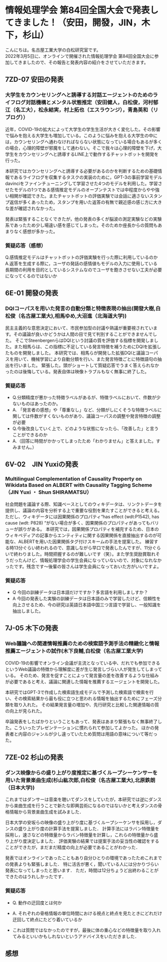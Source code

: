 # 情報処理学会 第84回全国大会で発表してきました！（安田，開發，JIN，木下，杉山）


こんにちは。名古屋工業大学の白松研究室です。<br>
2022年3月5日に、オンラインで開催された情報処理学会 第84回全国大会に参加してきましたので、その報告と発表内容の紹介をさせていただきます。

## 7ZD-07 安田の発表
### 大学生をカウンセリングへと誘導する対話エージェントのためのライフログ対話機構とメンタル状態推定（安田健人，白松俊，河村郁江（名工大），松永結実，村上拓也（エスラウンジ），青島英和（リブログ））

近年，COVID-19の拡大によって大学生の学生生活が大きく変化した。その影響で悩みを抱える大学生も増加している。このように悩みを抱える大学生の中には，カウンセリングへ通わなければならない状態になっている場合もあるが多くの場合，心理的障壁が邪魔をして通わない。そこで我々は心理的障壁を下げ，大学生をカウンセリングへと誘導するLINE上で動作するチャットボットを開発を行った。 

本研究ではカウンセリングへと誘導する必要があるのかを判断するための基礎情報であるライフログを収集するタスクの実装のために，GPT-3の事前学習モデルdavinciをファインチューニングして学習させた4つのモデルを利用した。学習させたモデルの1つである感情推定モデルのオープンテストでは中程度からやや強い相関が確認できた。またチャットボットの評価実験では会話に適さないスタンプ返信が多くあったため，スタンプを用いた返答の有無で親近感の感じ方に大きな差が確認されなかった。 

発表は緊張することなくできたが，他の発表の多くが脳波の測定実験などの実験系であったため少し場違い感を感じてしまった。そのためか座長からの質問もあまりなく感想が多かった。

### 質疑応答（感想）

Q.感情推定モデルはチャットボットの評価実験を行った際に利用しているのか
A.返答を生成する際に，ユーザの発話の感情値もモデルの入力に使用している
長期間の利用を目的としているシステムなのでユーザを飽きさせない工夫が必要になってくるのではないか

## 6E-01 開發の発表
### DQIコーパスを用いた発言の自動分類と特徴表現の抽出(開發大樹,白松俊（名古屋工業大),相馬ゆめ,大沼進（北海道大学))
民主主義的な意思決定において、市民参加型の討議や熟議が重要視されています。その議論が良いかどうかは人間の目で見て判別することができませんでした。
そこでSteenbergenらはDQIという討議の質を評価する指標を開発しました。また相馬らは、この指標に不足している発言特徴を補うためにDQIを拡張したものを開発しました。
本研究では、相馬らが開発した拡張DQIと議論コーパスを用いて、機械学習により自動分類を行い、また発言特徴ごとに特徴語句の抽出を行いました。
緊張した。頭がショートして質疑応答でうまく答えられなかったのは後悔している。発表自体は映像トラブルもなく無事に終了した。
### 質疑応答
- Q.分類精度が悪かった特徴ラベルがあるが、特徴ラベルにおいて、件数が少ないものはあったのか。
- A. 「発言者の感想」や「尊重なし」など、分類がしにくそうな特徴ラベルに関しては件数がすくないものがあり、議論コーパスの調整や発言特徴の調整が必要
- Q.今後改良していく上で、どのような状態になったら、「改善した」と言うことができるのか
- A.（回答に時間がかかってしまったため「わかりません」と答えました。すみません。）

## 6V-02　JIN Yuxiの発表
### Multilingual Complementation of Causality Property on Wikidata Based on ALBERT with Causality Tagging Scheme （JIN Yuxi ・ Shun SHIRAMATSU）
社会問題を議論する際、知識ベースとしてのウィキデータは、リンクトデータを提供し、議論の内容を分析する上で重要な役割を果たすことができると考える。ただし、ウィキデータには因果関係のプロパティ“has effect (wdt:P1542), has cause (wdt: P828) “がない場合が多く、因果関係のプロパティがあってもバリューが誤りがある。
本研究では，因果関係プロパティを補完するため、日本のウィキペディアの記事からエンティティに関する因果関係を直接抽出するのが可能な、ALBERTを用いた因果関係タグ付けスキームの手法を提案した。
練習する時13分ぐらい終われるので、意識しながら早口で発表したんですが、11分ぐらいで終わりました。時間把握するのが難しいです（笑）。また学生奨励賞取れそうだったんけど、情報処理学会の学生会員になっていないので、対象になれなかったです。残念です〜後輩の皆さんは学生会員になっておいた方がいいですよ。
### 質疑応答
- Q 今回の訓練データは日本語だけですか？多言語を利用しましすか？
- A 今回の発表した実験の訓練データは日本語のみで学習したけど、信頼性を向上させるため、今の研究は英語日本語中国三つ言語で学習し、一般知識を抽出しました。

## 7J-05 木下の発表
### Web議論への関連情報推薦のための検索語予測手法の精緻化と情報推薦エージェントの試作(木下良輔,白松俊（名古屋工業大学)
COVID-19の影響でオンライン会議が主流となっている中、だれでも参加できるというWeb議論の特徴から理解度に差が生じ発言しづらい人が発生してしまっている。
そのため、発言を促すことによって発言量の差を改善するような仕組みが必要であると考え、議論に関連した情報を推薦するエージェントを開発した。

本研究ではGPT-3で作成した検索語生成モデルで予測した検索語で検索を行い、その検索結果から最も役に立つと思われる情報を抽出するためにフェーズ分類を取り入れた。
その結果発言量の増加や、先行研究と比較した関連情報の質の向上が見られた。

卒論発表をしたばかりということもあって、発表はあまり緊張もなく無事終了した。こういったプレゼンテーションに慣れられて参加してよかった。
ほかの発表者と内容のジャンルが少し違っていたため質問は用語の意味について等だった。

## 7ZE-02 杉山の発表
### ダンス映像からの盛り上がり度推定に基づくループシーケンサーを用いた背景楽曲生成(杉山紘次郎,白松俊（名古屋工業大),北原鉄朗（日本大学))
これまではダンサーは音楽を聴いてダンスをしていたが，本研究では逆にダンスから楽曲生成を行うことで新たな即興芸術になるのではないかと考えダンスの骨格情報から背景楽曲生成を試みました．

日本大学の安坂らの映像の盛り上がり度に基づくループシーケンサを採用し，ダンスの盛り上がり度の計算手法を提案しました．
計算手法にはラバン特徴量を採用し，速さなどの特徴量からラバン特徴量を計算し，これらの特徴量から盛り上がり度決定しました．
評価実験の結果では提案手法の妥当性の確認をすることができたが，まだまだ精度の向上が必要であることがわかった．

発表ではオンラインであったこともあり自分ひとりの環境であったためこれまでの発表よりも緊張しました．
特に活舌が悪く，聞いている人には分かりづらい発表になってしまったと思います．
ただ，時間は12分ちょうど出終わることができたのはうれしかったです．

### 質疑応答
- Q. 動作の迂回度とは何か
- A. それぞれの骨格情報の単位時間における視点と終点を見たときにどれだけ迂回して終点にたどり着いているか

- これは質問ではなかったのですが，最後に体の重心などの特徴量を取り入れてみるといいかもしれないというアドバイスをいただきました．

## 感想
